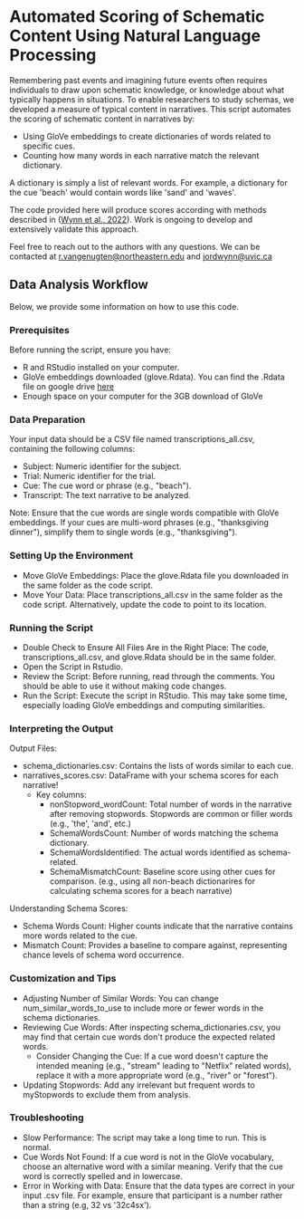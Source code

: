 # Automated Scoring of Schematic Content Using Natural Language Processing

Remembering past events and imagining future events often requires individuals to draw upon schematic knowledge, or knowledge about what typically happens in situations. To enable researchers to study schemas, we developed a measure of typical content in narratives. This script automates the scoring of schematic content in narratives by:

-    Using GloVe embeddings to create dictionaries of words related to specific cues.
-    Counting how many words in each narrative match the relevant dictionary.

A dictionary is simply a list of relevant words. For example, a dictionary for the cue 'beach' would contain words like 'sand' and 'waves'.

The code provided here will produce scores according with methods described in ([Wynn et al., 2022](https://www.sciencedirect.com/science/article/pii/S1053810022000344?casa_token=x0LIK_gDaRsAAAAA:6LItAH6udi70-SEGwkJ3i3QAlHiqvzMIz9cPwRVPGzZch0Wgb-Ucf49ktBYPjMs4mdY9lSv-mQ)). Work is ongoing to develop and extensively validate this approach.

Feel free to reach out to the authors with any questions. We can be contacted at r.vangenugten@northeastern.edu and jordwynn@uvic.ca


## Data Analysis Workflow

Below, we provide some information on how to use this code.

### Prerequisites

Before running the script, ensure you have:
- R and RStudio installed on your computer.
- GloVe embeddings downloaded (glove.Rdata). You can find the .Rdata file on google drive [here](https://drive.google.com/file/d/13huoIUVwwvOMr-pRAAI81hMzBnhL93rF/view)
- Enough space on your computer for the 3GB download of GloVe

### Data Preparation

Your input data should be a CSV file named transcriptions_all.csv, containing the following columns:

- Subject: Numeric identifier for the subject.
- Trial: Numeric identifier for the trial.
- Cue: The cue word or phrase (e.g., "beach").
- Transcript: The text narrative to be analyzed.


Note: Ensure that the cue words are single words compatible with GloVe embeddings. If your cues are multi-word phrases (e.g., "thanksgiving dinner"), simplify them to single words (e.g., "thanksgiving").

  
### Setting Up the Environment

- Move GloVe Embeddings: Place the glove.Rdata file you downloaded in the same folder as the code script.
- Move Your Data: Place transcriptions_all.csv in the same folder as the code script. Alternatively, update the code to point to its location.


### Running the Script

- Double Check to Ensure All Files Are in the Right Place: The code, transcriptions_all.csv, and glove.Rdata should be in the same folder.
- Open the Script in Rstudio.
- Review the Script: Before running, read through the comments. You should be able to use it without making code changes.
- Run the Script: Execute the script in RStudio. This may take some time, especially loading GloVe embeddings and computing similarities. 

### Interpreting the Output

Output Files:
- schema_dictionaries.csv: Contains the lists of words similar to each cue.
- narratives_scores.csv: DataFrame with your schema scores for each narrative!
    - Key columns:
      - nonStopword_wordCount: Total number of words in the narrative after removing stopwords. Stopwords are common or filler words (e.g., 'the', 'and', etc.)
      - SchemaWordsCount: Number of words matching the schema dictionary.
      - SchemaWordsIdentified: The actual words identified as schema-related.
      - SchemaMismatchCount: Baseline score using other cues for comparison. (e.g., using all non-beach dictionarires for calculating schema scores for a beach narrative)


Understanding Schema Scores:
- Schema Words Count: Higher counts indicate that the narrative contains more words related to the cue.
- Mismatch Count: Provides a baseline to compare against, representing chance levels of schema word occurrence.

### Customization and Tips

- Adjusting Number of Similar Words: You can change num_similar_words_to_use to include more or fewer words in the schema dictionaries.
- Reviewing Cue Words: After inspecting schema_dictionaries.csv, you may find that certain cue words don't produce the expected related words. 
  - Consider Changing the Cue: If a cue word doesn't capture the intended meaning (e.g., "stream" leading to "Netflix" related words), replace it with a more appropriate word (e.g., "river" or "forest").
- Updating Stopwords: Add any irrelevant but frequent words to myStopwords to exclude them from analysis.


### Troubleshooting

- Slow Performance: The script may take a long time to run.  This is normal.
- Cue Words Not Found: If a cue word is not in the GloVe vocabulary, choose an alternative word with a similar meaning. Verify that the cue word is correctly spelled and in lowercase.
- Error in Working with Data: Ensure that the data types are correct in your input .csv file. For example, ensure that participant is a number rather than a string (e.g, 32 vs '32c4sx').


